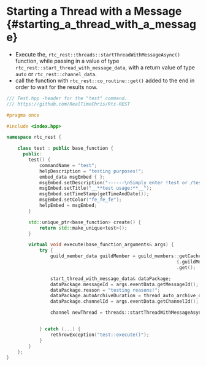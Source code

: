 Starting a Thread with a Message {#starting_a_thread_with_a_message}
============
- Execute the, `rtc_rest::threads::startThreadWithMessageAsync()` function, while passing in a value of type `rtc_rest::start_thread_with_message_data`, with a return value of type `auto` or `rtc_rest::channel_data`.
- call the function with `rtc_rest::co_routine::get()` added to the end in order to wait for the results now.

```cpp
/// Test.hpp -header for the "test" command.
/// https://github.com/RealTimeChris/Rtc-REST

#pragma once

#include <index.hpp>

namespace rtc_rest {

	class test : public base_function {
	  public:
		test() {
			commandName = "test";
			helpDescription = "testing purposes!";
			embed_data msgEmbed { };
			msgEmbed.setDescription("------\nSimply enter !test or /test!\n------");
			msgEmbed.setTitle("__**test usage:**__");
			msgEmbed.setTimeStamp(getTimeAndDate());
			msgEmbed.setColor("fe_fe_fe");
			helpEmbed = msgEmbed;
		}

		std::unique_ptr<base_function> create() {
			return std::make_unique<test>();
		}

		virtual void execute(base_function_arguments& args) {
			try {
				guild_member_data guildMember = guild_members::getCachedGuildMember(
															  {.guildMemberId = args.eventData.getAuthorId(), .guildId = args.eventData.getGuildId()})
															  .get();

				start_thread_with_message_data& dataPackage;
				dataPackage.messageId = args.eventData.getMessageId();
				dataPackage.reason = "testing reasons!";
				dataPackage.autoArchiveDuration = thread_auto_archive_duration::shortest;
				dataPackage.channelId = args.eventData.getChannelId();

				channel newThread = threads::startThreadWithMessageAsync(dataPackage).get();


			} catch (...) {
				rethrowException("test::execute()");
			}
		}
	};
}
```
